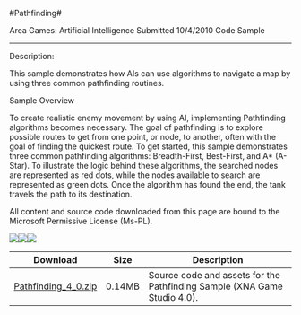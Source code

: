 #Pathfinding#

Area
Games: Artificial Intelligence
Submitted
10/4/2010
Code Sample

---

Description:

This sample demonstrates how AIs can use algorithms to navigate a map by using three common pathfinding routines.

Sample Overview

To create realistic enemy movement by using AI, implementing Pathfinding algorithms becomes necessary. The goal of pathfinding is to explore possible routes to get from one point, or node, to another, often with the goal of finding the quickest route. To get started, this sample demonstrates three common pathfinding algorithms: Breadth-First, Best-First, and A* (A-Star). To illustrate the logic behind these algorithms, the searched nodes are represented as red dots, while the nodes available to search are represented as green dots. Once the algorithm has found the end, the tank travels the path to its destination.


All content and source code downloaded from this page are bound to the Microsoft Permissive License (Ms-PL).

![](https://github.com/kniEngine/XNAGameStudio/blob/master/Images/pathfinding0.png)![](https://github.com/kniEngine/XNAGameStudio/blob/master/Images/pathfinding1.png)![](https://github.com/kniEngine/XNAGameStudio/blob/master/Images/pathfinding2.png)		

 
Download | Size | Description
---|---|---|
[Pathfinding_4_0.zip](https://github.com/kniEngine/XNAGameStudio/blob/master/Samples/Pathfinding_4_0.zip?raw=true) | 0.14MB | Source code and assets for the Pathfinding Sample (XNA Game Studio 4.0). 